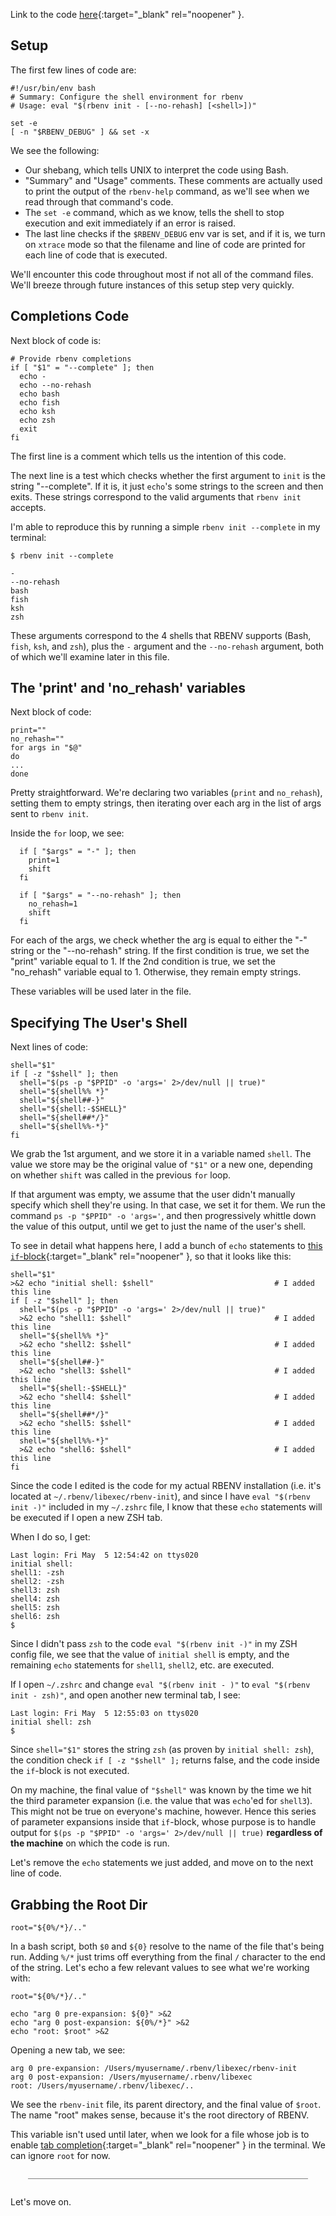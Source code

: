 
Link to the code [here](https://github.com/rbenv/rbenv/blob/c4395e58201966d9f90c12bd6b7342e389e7a4cb/libexec/rbenv-init){:target="_blank" rel="noopener" }.

## Setup

The first few lines of code are:

```
#!/usr/bin/env bash
# Summary: Configure the shell environment for rbenv
# Usage: eval "$(rbenv init - [--no-rehash] [<shell>])"

set -e
[ -n "$RBENV_DEBUG" ] && set -x
```

We see the following:

 - Our shebang, which tells UNIX to interpret the code using Bash.
 - "Summary" and "Usage" comments.  These comments are actually used to print the output of the `rbenv-help` command, as we'll see when we read through that command's code.
 - The `set -e` command, which as we know, tells the shell to stop execution and exit immediately if an error is raised.
 - The last line checks if the `$RBENV_DEBUG` env var is set, and if it is, we turn on `xtrace` mode so that the filename and line of code are printed for each line of code that is executed.

 We'll encounter this code throughout most if not all of the command files.  We'll breeze through future instances of this setup step very quickly.

## Completions Code

Next block of code is:

```
# Provide rbenv completions
if [ "$1" = "--complete" ]; then
  echo -
  echo --no-rehash
  echo bash
  echo fish
  echo ksh
  echo zsh
  exit
fi
```

The first line is a comment which tells us the intention of this code.

The next line is a test which checks whether the first argument to `init` is the string "--complete".  If it is, it just `echo`'s some strings to the screen and then exits.  These strings correspond to the valid arguments that `rbenv init` accepts.

I'm able to reproduce this by running a simple `rbenv init --complete` in my terminal:

```
$ rbenv init --complete

-
--no-rehash
bash
fish
ksh
zsh
```

These arguments correspond to the 4 shells that RBENV supports (Bash, `fish`, `ksh`, and `zsh`), plus the `-` argument and the `--no-rehash` argument, both of which we'll examine later in this file.

## The 'print' and 'no_rehash' variables

Next block of code:

```
print=""
no_rehash=""
for args in "$@"
do
...
done
```
Pretty straightforward.  We're declaring two variables (`print` and `no_rehash`), setting them to empty strings, then iterating over each arg in the list of args sent to `rbenv init`.

Inside the `for` loop, we see:

```
  if [ "$args" = "-" ]; then
    print=1
    shift
  fi

  if [ "$args" = "--no-rehash" ]; then
    no_rehash=1
    shift
  fi
```
For each of the args, we check whether the arg is equal to either the "-" string or the "--no-rehash" string.  If the first condition is true, we set the "print" variable equal to 1.  If the 2nd condition is true, we set the "no_rehash" variable equal to 1.  Otherwise, they remain empty strings.

These variables will be used later in the file.

## Specifying The User's Shell

Next lines of code:

```
shell="$1"
if [ -z "$shell" ]; then
  shell="$(ps -p "$PPID" -o 'args=' 2>/dev/null || true)"
  shell="${shell%% *}"
  shell="${shell##-}"
  shell="${shell:-$SHELL}"
  shell="${shell##*/}"
  shell="${shell%%-*}"
fi
```

We grab the 1st argument, and we store it in a variable named `shell`.  The value we store may be the original value of `"$1"` or a new one, depending on whether `shift` was called in the previous `for` loop.

If that argument was empty, we assume that the user didn't manually specify which shell they're using.  In that case, we set it for them.  We run the command `ps -p "$PPID" -o 'args='`, and then progressively whittle down the value of this output, until we get to just the name of the user's shell.

To see in detail what happens here, I add a bunch of `echo` statements to [this `if`-block](https://github.com/rbenv/rbenv/blob/c4395e58201966d9f90c12bd6b7342e389e7a4cb/libexec/rbenv-init#L35-L42){:target="_blank" rel="noopener" }, so that it looks like this:

```
shell="$1"
>&2 echo "initial shell: $shell"                           # I added this line
if [ -z "$shell" ]; then
  shell="$(ps -p "$PPID" -o 'args=' 2>/dev/null || true)"
  >&2 echo "shell1: $shell"                                # I added this line
  shell="${shell%% *}"
  >&2 echo "shell2: $shell"                                # I added this line
  shell="${shell##-}"
  >&2 echo "shell3: $shell"                                # I added this line
  shell="${shell:-$SHELL}"
  >&2 echo "shell4: $shell"                                # I added this line
  shell="${shell##*/}"
  >&2 echo "shell5: $shell"                                # I added this line
  shell="${shell%%-*}"
  >&2 echo "shell6: $shell"                                # I added this line
fi
```

Since the code I edited is the code for my actual RBENV installation (i.e. it's located at `~/.rbenv/libexec/rbenv-init`), and since I have `eval "$(rbenv init -)"` included in my `~/.zshrc` file, I know that these `echo` statements will be executed if I open a new ZSH tab.

When I do so, I get:

```
Last login: Fri May  5 12:54:42 on ttys020
initial shell:
shell1: -zsh
shell2: -zsh
shell3: zsh
shell4: zsh
shell5: zsh
shell6: zsh
$
```

Since I didn't pass `zsh` to the code `eval "$(rbenv init -)"` in my ZSH config file, we see that the value of `initial shell` is empty, and the remaining `echo` statements for `shell1`, `shell2`, etc. are executed.

If I open `~/.zshrc` and change `eval "$(rbenv init - )"` to `eval "$(rbenv init - zsh)"`, and open another new terminal tab, I see:

```
Last login: Fri May  5 12:55:03 on ttys020
initial shell: zsh
$
```

Since `shell="$1"` stores the string `zsh` (as proven by `initial shell: zsh`), the condition check `if [ -z "$shell" ];` returns false, and the code inside the `if`-block is not executed.

On my machine, the final value of `"$shell"` was known by the time we hit the third parameter expansion (i.e. the value that was `echo`'ed for `shell3`).  This might not be true on everyone's machine, however.  Hence this series of parameter expansions inside that `if`-block, whose purpose is to handle output for `$(ps -p "$PPID" -o 'args=' 2>/dev/null || true)` **regardless of the machine** on which the code is run.

Let's remove the `echo` statements we just added, and move on to the next line of code.

## Grabbing the Root Dir

```
root="${0%/*}/.."
```

In a bash script, both `$0` and `${0}` resolve to the name of the file that's being run.  Adding `%/*` just trims off everything from the final `/` character to the end of the string.  Let's echo a few relevant values to see what we're working with:

```
root="${0%/*}/.."

echo "arg 0 pre-expansion: ${0}" >&2
echo "arg 0 post-expansion: ${0%/*}" >&2
echo "root: $root" >&2
```

Opening a new tab, we see:

```
arg 0 pre-expansion: /Users/myusername/.rbenv/libexec/rbenv-init
arg 0 post-expansion: /Users/myusername/.rbenv/libexec
root: /Users/myusername/.rbenv/libexec/..
```

We see the `rbenv-init` file, its parent directory, and the final value of `$root`.  The name "root" makes sense, because it's the root directory of RBENV.

This variable isn't used until later, when we look for a file whose job is to enable [tab completion](https://web.archive.org/web/20230330150603/https://en.wikipedia.org/wiki/Command-line_completion){:target="_blank" rel="noopener" } in the terminal.  We can ignore `root` for now.

<div style="margin: 2em; border-bottom: 1px solid grey"></div>

Let's move on.
